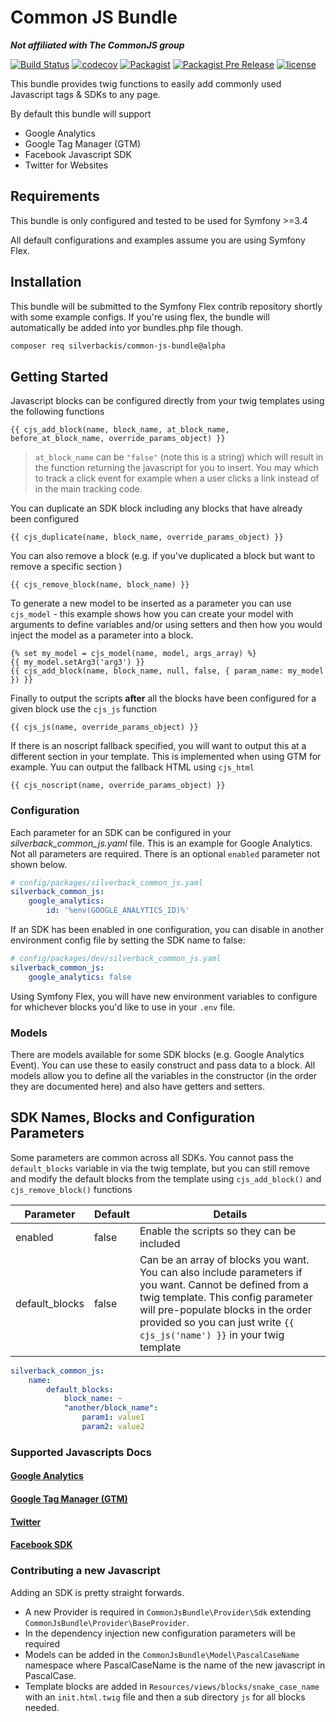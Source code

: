 # Common JS Bundle
***Not affiliated with The CommonJS group***

[![Build Status](https://travis-ci.org/silverbackis/common-js-bundle.svg?branch=master)](https://travis-ci.org/silverbackis/common-js-bundle)
[![codecov](https://codecov.io/gh/silverbackis/common-js-bundle/branch/master/graph/badge.svg)](https://codecov.io/gh/silverbackis/common-js-bundle)
[![Packagist](https://img.shields.io/packagist/v/silverbackis/common-js-bundle.svg)]()
[![Packagist Pre Release](https://img.shields.io/packagist/vpre/silverbackis/common-js-bundle.svg)]()
[![license](https://img.shields.io/github/license/silverbackis/common-js-bundle.svg)]()

This bundle provides twig functions to easily add commonly used Javascript tags & SDKs to any page.

By default this bundle will support
- Google Analytics
- Google Tag Manager (GTM)
- Facebook Javascript SDK
- Twitter for Websites

## Requirements
This bundle is only configured and tested to be used for Symfony >=3.4

All default configurations and examples assume you are using Symfony Flex.

## Installation
This bundle will be submitted to the Symfony Flex contrib repository shortly with some example configs. If you're using flex, the bundle will automatically be added into yor bundles.php file though.
```bash
composer req silverbackis/common-js-bundle@alpha
```

## Getting Started
Javascript blocks can be configured directly from your twig templates using the following functions
```twig
{{ cjs_add_block(name, block_name, at_block_name, before_at_block_name, override_params_object) }}
```
>`at_block_name` can be `"false"` (note this is a string) which will result in the function returning the javascript for you to insert. You may which to track a click event for example when a user clicks a link instead of in the main tracking code.

You can duplicate an SDK block including any blocks that have already been configured
```twig
{{ cjs_duplicate(name, block_name, override_params_object) }}
```

You can also remove a block (e.g. if you've duplicated a block but want to remove a specific section )
```twig
{{ cjs_remove_block(name, block_name) }}
```

To generate a new model to be inserted as a parameter you can use `cjs_model` - this example shows how you can create your model with arguments to define variables and/or using setters and then how you would inject the model as a parameter into a block.
```twig
{% set my_model = cjs_model(name, model, args_array) %}
{{ my_model.setArg3('arg3') }}
{{ cjs_add_block(name, block_name, null, false, { param_name: my_model }) }}
```

Finally to output the scripts **after** all the blocks have been configured for a given block use the `cjs_js` function
```twig
{{ cjs_js(name, override_params_object) }}
```

If there is an noscript fallback specified, you will want to output this at a different section in your template. This is implemented when using GTM for example. Yuu can output the fallback HTML using `cjs_html`
```twig
{{ cjs_noscript(name, override_params_object) }}
```

### Configuration
Each parameter for an SDK can be configured in your *silverback_common_js.yaml* file. This is an example for Google Analytics. Not all parameters are required. There is an optional `enabled` parameter not shown below.
```yaml
# config/packages/silverback_common_js.yaml
silverback_common_js:
    google_analytics:
        id: '%env(GOOGLE_ANALYTICS_ID)%'
```

If an SDK has been enabled in one configuration, you can disable in another environment config file by setting the SDK name to false:
```yaml
# config/packages/dev/silverback_common_js.yaml
silverback_common_js:
    google_analytics: false
```

Using Symfony Flex, you will have new environment variables to configure for whichever blocks you'd like to use in your `.env` file.

### Models
There are models available for some SDK blocks (e.g. Google Analytics Event). You can use these to easily construct and pass data to a block. All models allow you to define all the variables in the constructor (in the order they are documented here) and also have getters and setters.

## SDK Names, Blocks and Configuration Parameters
Some parameters are common across all SDKs. You cannot pass the `default_blocks` variable in via the twig template, but you can still remove and modify the default blocks from the template using `cjs_add_block()` and `cjs_remove_block()` functions

| Parameter | Default | Details |
| --- | --- | --- |
| enabled | false | Enable the scripts so they can be included |
| default_blocks | false | Can be an array of blocks you want. You can also include parameters if you want. Cannot be defined from a twig template. This config parameter will pre-populate blocks in the order provided so you can just write `{{ cjs_js('name') }}` in your twig template |

```yaml
silverback_common_js:
    name:
        default_blocks:
            block_name: ~
            "another/block_name":
                param1: value1
                param2: value2
```

### Supported Javascripts Docs
#### [Google Analytics](Docs/GoogleAnalytics.md)
#### [Google Tag Manager (GTM)](Docs/GoogleTagManager.md)
#### [Twitter](Docs/Twitter.md)
#### [Facebook SDK](Docs/FacebookSdk.md)

### Contributing a new Javascript
Adding an SDK is pretty straight forwards.
- A new Provider is required in `CommonJsBundle\Provider\Sdk` extending `CommonJsBundle\Provider\BaseProvider`.
- In the dependency injection new configuration parameters will be required
- Models can be added in the `CommonJsBundle\Model\PascalCaseName` namespace where PascalCaseName is the name of the new javascript in PascalCase.
- Template blocks are added in `Resources/views/blocks/snake_case_name` with an `init.html.twig` file and then a sub directory `js` for all blocks needed.
